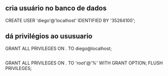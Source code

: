 ## cria usuário no banco de dados
CREATE USER 'diego'@'localhost' IDENTIFIED BY '35264100';

## dá privilégios ao ususuario
GRANT ALL PRIVILEGES ON *.* TO diego@localhost;

##
GRANT ALL PRIVILEGES ON *.* TO 'root'@'%' WITH GRANT OPTION;
FLUSH PRIVILEGES;
